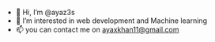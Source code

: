- 👋 Hi, I’m @ayaz3s
- 👀 I’m interested in web development and Machine learning
- 📫 you can contact me on ayaxkhan11@gmail.com

<!---
ayaz3s/ayaz3s is a ✨ special ✨ repository because its `README.md` (this file) appears on your GitHub profile.
You can click the Preview link to take a look at your changes.
--->
